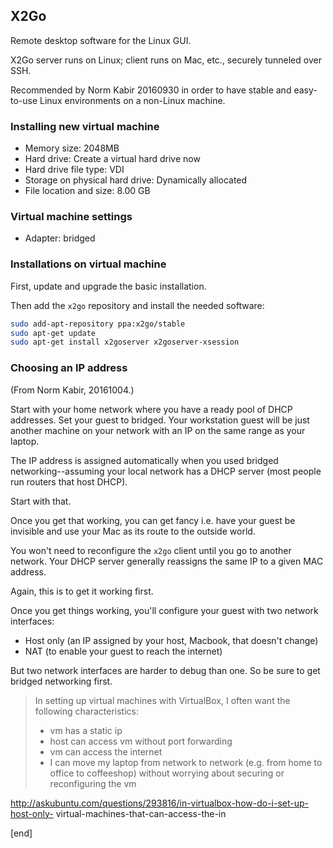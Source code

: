 ## X2Go

Remote desktop software for the Linux GUI.

X2Go server runs on Linux; client runs on Mac, etc., securely tunneled over SSH.

Recommended by Norm Kabir 20160930 in order to have stable and easy-to-use Linux environments on a non-Linux machine.


### Installing new virtual machine

 * Memory size: 2048MB
 * Hard drive: Create a virtual hard drive now
 * Hard drive file type: VDI
 * Storage on physical hard drive: Dynamically allocated
 * File location and size: 8.00 GB

### Virtual machine settings

 * Adapter: bridged

### Installations on virtual machine

First, update and upgrade the basic installation.

Then add the `x2go` repository and install the needed software:

```bash
sudo add-apt-repository ppa:x2go/stable
sudo apt-get update
sudo apt-get install x2goserver x2goserver-xsession
```

### Choosing an IP address

(From Norm Kabir, 20161004.)

Start with your home network where you have a ready pool of DHCP addresses. Set your guest to bridged. Your workstation guest will be just another machine on your network with an IP on the same range as your laptop.

The IP address is assigned automatically when you used bridged networking--assuming your local network has a DHCP server (most people run routers that host DHCP).

Start with that.

Once you get that working, you can get fancy i.e. have your guest be invisible and use your Mac as its route to the outside world.

You won't need to reconfigure the `x2go` client until you go to another network. Your DHCP server generally reassigns the same IP to a given MAC address.

Again, this is to get it working first.

Once you get things working, you'll configure your guest with two network interfaces:

 *  Host only (an IP assigned by your host, Macbook, that doesn't change)
 * NAT (to enable your guest to reach the internet)

But two network interfaces are harder to debug than one. So be sure to get bridged networking first.

> In setting up virtual machines with VirtualBox, I often want the following characteristics:
> 
>  * vm has a static ip
>  * host can access vm without port forwarding
>  * vm can access the internet
>  * I can move my laptop from network to network (e.g. from home to office to coffeeshop) without worrying about securing or reconfiguring the vm

http://askubuntu.com/questions/293816/in-virtualbox-how-do-i-set-up-host-only-
virtual-machines-that-can-access-the-in


[end]